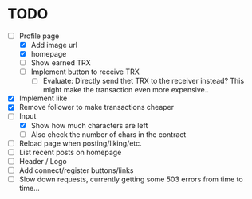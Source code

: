 
# TODO
- [ ] Profile page
  - [x] Add image url
  - [x] homepage
  - [ ] Show earned TRX
  - [ ] Implement button to receive TRX
    - [ ] Evaluate: Directly send thet TRX to the receiver instead? This might make the transaction even more expensive..
- [x] Implement like
- [x] Remove follower to make transactions cheaper
- [ ] Input
  - [x] Show how much characters are left
  - [ ] Also check the number of chars in the contract
- [ ] Reload page when posting/liking/etc.
- [ ] List recent posts on homepage
- [ ] Header / Logo
- [ ] Add connect/register buttons/links
- [ ] Slow down requests, currently getting some 503 errors from time to time...
